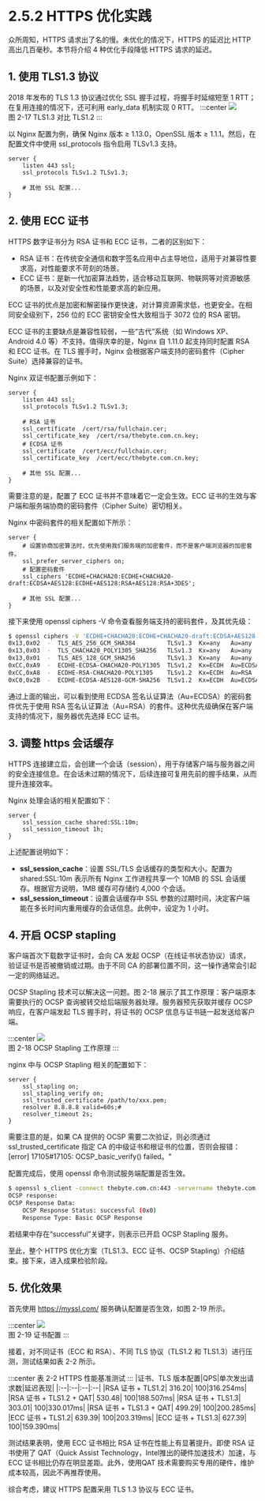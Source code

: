 # 2.5.2 HTTPS 优化实践

众所周知，HTTPS 请求出了名的慢。未优化的情况下，HTTPS 的延迟比 HTTP 高出几百毫秒。本节将介绍 4 种优化手段降低 HTTPS 请求的延迟。

## 1. 使用 TLS1.3 协议 

2018 年发布的 TLS 1.3 协议通过优化 SSL 握手过程，将握手时延缩短至 1 RTT；在复用连接的情况下，还可利用 early_data 机制实现 0 RTT。
:::center
  ![](../assets/tls1.3.png)<br/>
 图 2-17 TLS1.3 对比 TLS1.2
:::

以 Nginx 配置为例，确保 Nginx 版本 ≥ 1.13.0，OpenSSL 版本 ≥ 1.1.1。然后，在配置文件中使用 ssl_protocols 指令启用 TLSv1.3 支持。
```nginx
server {
	listen 443 ssl;
	ssl_protocols TLSv1.2 TLSv1.3;

	# 其他 SSL 配置...
}
```
## 2. 使用 ECC 证书

HTTPS 数字证书分为 RSA 证书和 ECC 证书，二者的区别如下：
- RSA 证书：在传统安全通信和数字签名应用中占主导地位，适用于对兼容性要求高，对性能要求不苛刻的场景。
- ECC 证书：是新一代加密算法趋势，适合移动互联网、物联网等对资源敏感的场景，以及对安全性和性能要求高的新应用。

ECC 证书的优点是加密和解密操作更快速，对计算资源需求低，也更安全。在相同安全级别下，256 位的 ECC 密钥安全性大致相当于 3072 位的 RSA 密钥。

ECC 证书的主要缺点是兼容性较弱，一些“古代”系统（如 Windows XP、Android 4.0 等）不支持。值得庆幸的是，Nginx 自 1.11.0 起支持同时配置 RSA 和 ECC 证书。在 TLS 握手时，Nginx 会根据客户端支持的密码套件（Cipher Suite）选择兼容的证书。

Nginx 双证书配置示例如下：

```nginx
server {
	listen 443 ssl;
	ssl_protocols TLSv1.2 TLSv1.3;

	# RSA 证书
	ssl_certificate  /cert/rsa/fullchain.cer;
	ssl_certificate_key  /cert/rsa/thebyte.com.cn.key;
	# ECDSA 证书
	ssl_certificate  /cert/ecc/fullchain.cer;
	ssl_certificate_key  /cert/ecc/thebyte.com.cn.key;

    # 其他 SSL 配置...
}
```
需要注意的是，配置了 ECC 证书并不意味着它一定会生效。ECC 证书的生效与客户端和服务端协商的密码套件（Cipher Suite）密切相关。

Nginx 中密码套件的相关配置如下所示：

```nginx
server {
	# 设置协商加密算法时，优先使用我们服务端的加密套件，而不是客户端浏览器的加密套件。
	ssl_prefer_server_ciphers on;
	# 配置密码套件
    ssl_ciphers 'ECDHE+CHACHA20:ECDHE+CHACHA20-draft:ECDSA+AES128:ECDHE+AES128:RSA+AES128:RSA+3DES';

    # 其他 SSL 配置...
}
```
接下来使用 openssl ciphers -V 命令查看服务端支持的密码套件，及其优先级：

```bash
$ openssl ciphers -V 'ECDHE+CHACHA20:ECDHE+CHACHA20-draft:ECDSA+AES128:ECDHE+AES128:RSA+AES128:RSA+3DES' | column -t
0x13,0x02  -  TLS_AES_256_GCM_SHA384         TLSv1.3  Kx=any   Au=any    Enc=AESGCM(256)             Mac=AEAD
0x13,0x03  -  TLS_CHACHA20_POLY1305_SHA256   TLSv1.3  Kx=any   Au=any    Enc=CHACHA20/POLY1305(256)  Mac=AEAD
0x13,0x01  -  TLS_AES_128_GCM_SHA256         TLSv1.3  Kx=any   Au=any    Enc=AESGCM(128)             Mac=AEAD
0xCC,0xA9  -  ECDHE-ECDSA-CHACHA20-POLY1305  TLSv1.2  Kx=ECDH  Au=ECDSA  Enc=CHACHA20/POLY1305(256)  Mac=AEAD
0xCC,0xA8  -  ECDHE-RSA-CHACHA20-POLY1305    TLSv1.2  Kx=ECDH  Au=RSA    Enc=CHACHA20/POLY1305(256)  Mac=AEAD
0xC0,0x2B  -  ECDHE-ECDSA-AES128-GCM-SHA256  TLSv1.2  Kx=ECDH  Au=ECDSA  Enc=AESGCM(128)             Mac=AEAD
```

通过上面的输出，可以看到使用 ECDSA 签名认证算法（Au=ECDSA）的密码套件优先于使用 RSA 签名认证算法（Au=RSA）的套件。这种优先级确保在客户端支持的情况下，服务器优先选择 ECC 证书。

## 3. 调整 https 会话缓存

HTTPS 连接建立后，会创建一个会话（session），用于存储客户端与服务器之间的安全连接信息。在会话未过期的情况下，后续连接可复用先前的握手结果，从而提升连接效率。

Nginx 处理会话的相关配置如下：

```nginx
server {
	ssl_session_cache shared:SSL:10m;
	ssl_session_timeout 1h;
}
```
上述配置说明如下：

- **ssl_session_cache**：设置 SSL/TLS 会话缓存的类型和大小。配置为 shared:SSL:10m 表示所有 Nginx 工作进程共享一个 10MB 的 SSL 会话缓存。根据官方说明，1MB 缓存可存储约 4,000 个会话。
- **ssl_session_timeout**：设置会话缓存中 SSL 参数的过期时间，决定客户端能在多长时间内重用缓存的会话信息。此例中，设定为 1 小时。

## 4. 开启 OCSP stapling

客户端首次下载数字证书时，会向 CA 发起 OCSP（在线证书状态协议）请求，验证证书是否被撤销或过期。由于不同 CA 的部署位置不同，这一操作通常会引起一定的网络延迟。

OCSP Stapling 技术可以解决这一问题。图 2-18 展示了其工作原理：客户端原本需要执行的 OCSP 查询被转交给后端服务器处理。服务器预先获取并缓存 OCSP 响应，在客户端发起 TLS 握手时，将证书的 OCSP 信息与证书链一起发送给客户端。

:::center
  ![](../assets/OCSP-Stapling.png)<br/>
 图 2-18 OCSP Stapling 工作原理
:::

nginx 中与 OCSP Stapling 相关的配置如下：
```nginx
server {
	ssl_stapling on;
	ssl_stapling_verify on;
	ssl_trusted_certificate /path/to/xxx.pem;
	resolver 8.8.8.8 valid=60s;# 
	resolver_timeout 2s;
}
``` 

需要注意的是，如果 CA 提供的 OCSP 需要二次验证，则必须通过 ssl_trusted_certificate 指定 CA 的中级证书和根证书的位置，否则会报错：[error] 17105#17105: OCSP_basic_verify() failed。"

配置完成后，使用 openssl 命令测试服务端配置是否生效。

```bash 
$ openssl s_client -connect thebyte.com.cn:443 -servername thebyte.com.cn -status -tlsextdebug < /dev/null 2>&1 | grep "OCSP" 
OCSP response:
OCSP Response Data:
    OCSP Response Status: successful (0x0)
    Response Type: Basic OCSP Response
```
若结果中存在“successful”关键字，则表示已开启 OCSP Stapling 服务。

至此，整个 HTTPS 优化方案（TLS1.3、ECC 证书、OCSP Stapling）介绍结束。接下来，进入成果检验阶段。

## 5. 优化效果

首先使用 https://myssl.com/ 服务确认配置是否生效，如图 2-19 所示。

:::center
  ![](../assets/ssl-test.png)<br/>
 图 2-19 证书配置
:::

接着，对不同证书（ECC 和 RSA）、不同 TLS 协议（TLS1.2 和 TLS1.3）进行压测，测试结果如表 2-2 所示。

:::center
表 2-2 HTTPS 性能基准测试
:::
|证书、TLS 版本配置|QPS|单次发出请求数|延迟表现|
|:--|:--|:--|:--|
|RSA 证书 + TLS1.2| 316.20| 100|316.254ms|
|RSA 证书 + TLS1.2 + QAT| 530.48| 100|188.507ms|
|RSA 证书 + TLS1.3| 303.01| 100|330.017ms|
|RSA 证书 + TLS1.3 + QAT| 499.29| 100|200.285ms|
|ECC 证书 + TLS1.2| 639.39| 100|203.319ms|
|ECC 证书 + TLS1.3| 627.39| 100|159.390ms|

测试结果表明，使用 ECC 证书相比 RSA 证书在性能上有显著提升。即使 RSA 证书使用了 QAT（Quick Assist Technology，Intel推出的硬件加速技术）加速，与 ECC 证书相比仍存在明显差距。此外，使用QAT 技术需要购买专用的硬件，维护成本较高，因此不再推荐使用。

综合考虑，建议 HTTPS 配置采用 TLS 1.3 协议与 ECC 证书。